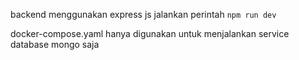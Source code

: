 backend menggunakan express js
jalankan perintah ```npm run dev```

docker-compose.yaml hanya digunakan untuk menjalankan service database mongo saja
